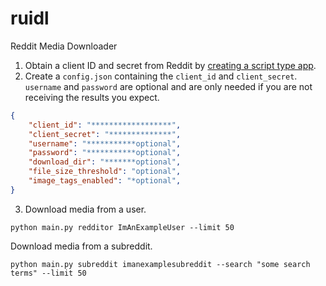 # ruidl
Reddit Media Downloader

1. Obtain a client ID and secret from Reddit by [creating a script type app](https://github.com/reddit-archive/reddit/wiki/OAuth2-Quick-Start-Example).
2. Create a `config.json` containing the `client_id` and `client_secret`. `username` and `password` are optional and are only needed if you are not receiving the results you expect.
```json
{
    "client_id": "******************",
    "client_secret": "**************",
    "username": "***********optional",
    "password": "***********optional",
    "download_dir": "*******optional",
    "file_size_threshold": "optional",
    "image_tags_enabled": "*optional",
}
```
3. Download media from a user.
```
python main.py redditor ImAnExampleUser --limit 50
```
Download media from a subreddit.
```
python main.py subreddit imanexamplesubreddit --search "some search terms" --limit 50
```